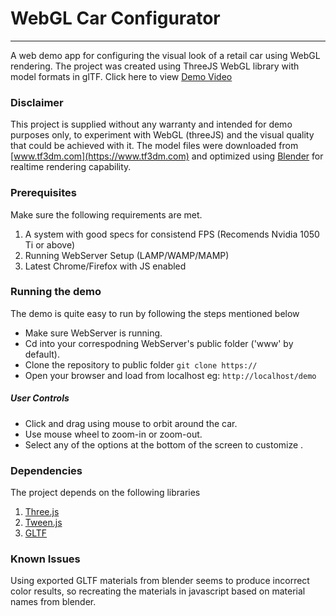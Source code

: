 # WebGL Car Configurator
---
A web demo app for configuring the visual look of a retail car using WebGL rendering. The project was created using ThreeJS WebGL library with model formats in glTF. Click here to view [Demo Video](https://player.vimeo.com/video/274876974)

### Disclaimer
This project is supplied without any warranty and intended for demo purposes only, to experiment with WebGL (threeJS) and the visual quality that could be achieved with it. The model files were downloaded from [www.tf3dm.com](https://www.tf3dm.com) and optimized using [Blender](https://www.blender.org) for realtime rendering capability.

### Prerequisites
Make sure the following requirements are met.
1. A system with good specs for consistend FPS (Recomends Nvidia 1050 Ti or above)
2. Running WebServer Setup (LAMP/WAMP/MAMP)
3. Latest Chrome/Firefox with JS enabled

### Running the demo
The demo is quite easy to run by following the steps mentioned below

* Make sure WebServer is running.
* Cd into your correspodning WebServer's public folder ('www' by default).
* Clone the repository to public folder `git clone https://`
* Open your browser and load from localhost eg: `http://localhost/demo`

##### User Controls
* Click and drag using mouse to orbit around the car.
* Use mouse wheel to zoom-in or zoom-out.
* Select any of the options at the bottom of the screen to customize .

### Dependencies
The project depends on the following libraries
1. [Three.js](https://github.com/mrdoob/three.js/)
2. [Tween.js](https://github.com/sole/tween.js/)
3. [GLTF](https://github.com/KhronosGroup/glTF)

### Known Issues
Using exported GLTF materials from blender seems to produce incorrect color results, so recreating the materials in javascript based on material names from blender.